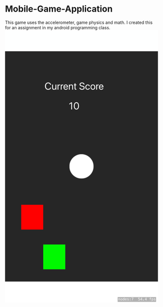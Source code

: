 # Mobile-Game-Application
This game uses the accelerometer, game physics and math. I created this for an assignment in my android programming class.
![alt text](https://github.com/cwill1/Mobile-Game-Application/blob/master/GameApp.png)
